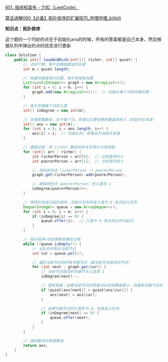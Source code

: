 





[851. 喧闹和富有 - 力扣（LeetCode）](https://leetcode.cn/problems/loud-and-rich/description/)





[算法讲解060【必备】拓扑排序的扩展技巧_哔哩哔哩_bilibili](https://www.bilibili.com/video/BV12y4y1F79q?spm_id_from=333.788.recommend_more_video.-1&vd_source=96c1635797a0d7626fb60e973a29da38)



**知识点：拓扑排序**





这个题的一个巧妙的点在于初始化ans的时候，所有的答案都是自己本身，然后根据队列中弹出的点的信息进行更新







```java
class Solution {
    public int[] loudAndRich(int[][] richer, int[] quiet) {
        // 点的个数，等于安静值数组的长度
        int m = quiet.length;  

        // 构建邻接表表示的图，用于存储有向图
        List<List<Integer>> graph = new ArrayList<>();
        for (int i = 0; i < m; i++) {
            graph.add(new ArrayList<>());  // 初始化每个点的邻接列表
        }

        // 用于存储每个点的入度
        int[] inDegree = new int[m];

        // 存储答案数组：对于每个点，存储比它更安静的最富有的人（初始为它本身）
        int[] ans = new int[m];
        for (int i = 0; i < ans.length; i++) {
            ans[i] = i;  // 初始化时，答案设为当前点本身
        }

        // 建图过程：将 richer 数组中的关系转化为有向图
        for (int[] arr : richer) {
            int richerPerson = arr[0];  // 比较富有的人
            int poorerPerson = arr[1];  // 比较贫穷的人

            // 添加有向边 richerPerson -> poorerPerson
            graph.get(richerPerson).add(poorerPerson);

            // 被指向的点（poorerPerson）的入度加 1
            inDegree[poorerPerson]++;
        }

        // 使用队列进行拓扑排序，初始化时将所有入度为 0 的点加入队列
        Deque<Integer> queue = new ArrayDeque<>();
        for (int i = 0; i < m; i++) {
            if (inDegree[i] == 0) {
                queue.offer(i);  // 入度为 0 的点可以作为起点
            }
        }

        // 拓扑排序+动态更新答案的过程
        while (!queue.isEmpty()) {
            // 从队列中取出当前节点
            int cur = queue.poll();

            // 遍历当前节点的所有邻接节点（被当前节点指向的节点）
            for (int next : graph.get(cur)) {
                // 当前节点指向的邻接节点入度减 1
                inDegree[next]--;

                // 更新答案：如果当前节点的答案对应的安静值更小，则更新邻接节点的答案
                if (quiet[ans[next]] > quiet[ans[cur]]) {
                    ans[next] = ans[cur];
                }

                // 如果邻接节点的入度变为 0，将其加入队列
                if (inDegree[next] == 0) {
                    queue.offer(next);
                }
            }
        }

        // 返回最终的答案数组
        return ans;
    }
}
```

